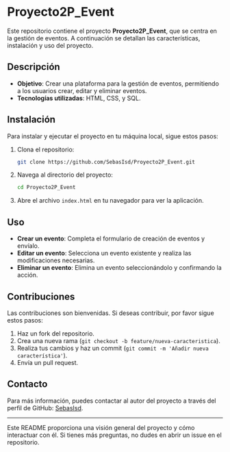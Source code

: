 # Proyecto2P_Event

Este repositorio contiene el proyecto **Proyecto2P_Event**, que se centra en la gestión de eventos. A continuación se detallan las características, instalación y uso del proyecto.

## Descripción

- **Objetivo**: Crear una plataforma para la gestión de eventos, permitiendo a los usuarios crear, editar y eliminar eventos.
- **Tecnologías utilizadas**: HTML, CSS, y SQL.

## Instalación

Para instalar y ejecutar el proyecto en tu máquina local, sigue estos pasos:

1. Clona el repositorio:
   ```bash
   git clone https://github.com/SebasIsd/Proyecto2P_Event.git
   ```

2. Navega al directorio del proyecto:
   ```bash
   cd Proyecto2P_Event
   ```

3. Abre el archivo `index.html` en tu navegador para ver la aplicación.

## Uso

- **Crear un evento**: Completa el formulario de creación de eventos y envíalo.
- **Editar un evento**: Selecciona un evento existente y realiza las modificaciones necesarias.
- **Eliminar un evento**: Elimina un evento seleccionándolo y confirmando la acción.

## Contribuciones

Las contribuciones son bienvenidas. Si deseas contribuir, por favor sigue estos pasos:

1. Haz un fork del repositorio.
2. Crea una nueva rama (`git checkout -b feature/nueva-caracteristica`).
3. Realiza tus cambios y haz un commit (`git commit -m 'Añadir nueva característica'`).
4. Envía un pull request.

## Contacto

Para más información, puedes contactar al autor del proyecto a través del perfil de GitHub: [SebasIsd](https://github.com/SebasIsd).

---

Este README proporciona una visión general del proyecto y cómo interactuar con él. Si tienes más preguntas, no dudes en abrir un issue en el repositorio.

